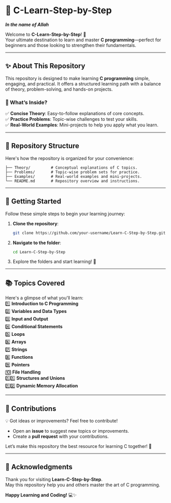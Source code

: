
# 🌟 C-Learn-Step-by-Step  
**_In the name of Allah_**  

Welcome to **C-Learn-Step-by-Step**! 🚀  
Your ultimate destination to learn and master **C programming**—perfect for beginners and those looking to strengthen their fundamentals.  

---

## ✨ About This Repository  
This repository is designed to make learning **C programming** simple, engaging, and practical. It offers a structured learning path with a balance of theory, problem-solving, and hands-on projects.  

### 🎯 What’s Inside?  
✅ **Concise Theory**: Easy-to-follow explanations of core concepts.  
✅ **Practice Problems**: Topic-wise challenges to test your skills.  
✅ **Real-World Examples**: Mini-projects to help you apply what you learn.  

---

## 📂 Repository Structure  
Here's how the repository is organized for your convenience:  

```plaintext
├── Theory/         # Conceptual explanations of C topics.
├── Problems/       # Topic-wise problem sets for practice.
├── Examples/       # Real-world examples and mini-projects.
└── README.md       # Repository overview and instructions.
```

---

## 🚀 Getting Started  
Follow these simple steps to begin your learning journey:  

1. **Clone the repository**:  
   ```bash
   git clone https://github.com/your-username/Learn-C-Step-by-Step.git
   ```  
2. **Navigate to the folder**:  
   ```bash
   cd Learn-C-Step-by-Step
   ```  
3. Explore the folders and start learning! 📘  

---

## 📚 Topics Covered  
Here's a glimpse of what you'll learn:  
1️⃣ **Introduction to C Programming**  
2️⃣ **Variables and Data Types**  
3️⃣ **Input and Output**  
4️⃣ **Conditional Statements**  
5️⃣ **Loops**  
6️⃣ **Arrays**  
7️⃣ **Strings**  
8️⃣ **Functions**  
9️⃣ **Pointers**  
🔟 **File Handling**  
1️⃣1️⃣ **Structures and Unions**  
1️⃣2️⃣ **Dynamic Memory Allocation**  

---

## 🤝 Contributions  
💡 Got ideas or improvements? Feel free to contribute!  
- Open an **issue** to suggest new topics or improvements.  
- Create a **pull request** with your contributions.  

Let’s make this repository the best resource for learning C together! 🎉  

---

## 🌟 Acknowledgments  
Thank you for visiting **Learn-C-Step-by-Step**.  
May this repository help you and others master the art of C programming.  

**Happy Learning and Coding!** 💻✨  
